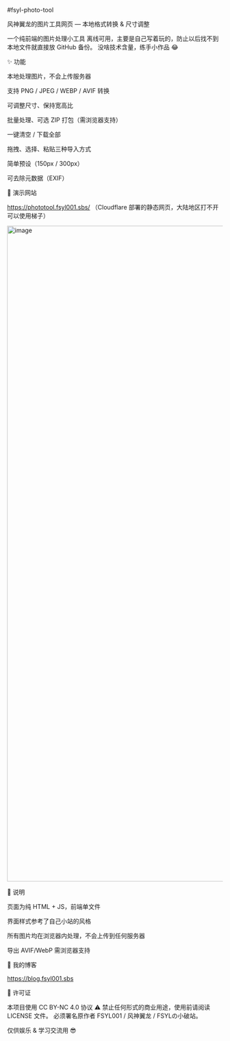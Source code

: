 #fsyl-photo-tool

风神翼龙的图片工具网页 — 本地格式转换 & 尺寸调整

一个纯前端的图片处理小工具
离线可用，主要是自己写着玩的，防止以后找不到本地文件就直接放 GitHub 备份。
没啥技术含量，练手小作品 😂

✨ 功能

本地处理图片，不会上传服务器

支持 PNG / JPEG / WEBP / AVIF 转换

可调整尺寸、保持宽高比

批量处理、可选 ZIP 打包（需浏览器支持）

一键清空 / 下载全部

拖拽、选择、粘贴三种导入方式

简单预设（150px / 300px）

可去除元数据（EXIF）

🎥 演示网站

https://phototool.fsyl001.sbs/ （Cloudflare 部署的静态网页，大陆地区打不开可以使用梯子）

<img width="2547" height="1532" alt="image" src="https://github.com/user-attachments/assets/5aacf205-26d6-4889-a84a-8c0edf50320a" />


📝 说明

页面为纯 HTML + JS，前端单文件

界面样式参考了自己小站的风格

所有图片均在浏览器内处理，不会上传到任何服务器

导出 AVIF/WebP 需浏览器支持

🔗 我的博客

https://blog.fsyl001.sbs

📜 许可证

本项目使用 CC BY-NC 4.0 协议
⚠️ 禁止任何形式的商业用途，使用前请阅读 LICENSE 文件。
必须署名原作者 FSYL001 / 风神翼龙 / FSYLの小破站。

仅供娱乐 & 学习交流用 😎

